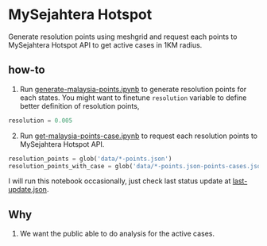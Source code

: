 # MySejahtera Hotspot

Generate resolution points using meshgrid and request each points to MySejahtera Hotspot API to get active cases in 1KM radius.

## how-to

1. Run [generate-malaysia-points.ipynb](generate-malaysia-points.ipynb) to generate resolution points for each states. You might want to finetune `resolution` variable to define better definition of resolution points,

```python
resolution = 0.005
```

2. Run [get-malaysia-points-case.ipynb](get-malaysia-points-case.ipynb) to request each resolution points to MySejahtera Hotspot API.

```python
resolution_points = glob('data/*-points.json')
resolution_points_with_case = glob('data/*-points.json-points-cases.json')
```

I will run this notebook occasionally, just check last status update at [last-update.json](last-update.json).

## Why

1. We want the public able to do analysis for the active cases.
